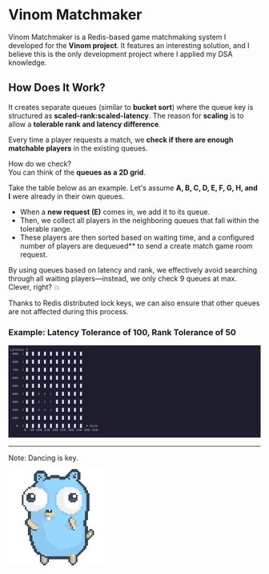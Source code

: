 # Vinom Matchmaker  

Vinom Matchmaker is a Redis-based game matchmaking system I developed for the **Vinom project**. It features an interesting solution, and I believe this is the only development project where I applied my DSA  knowledge.  

## How Does It Work?  

It creates separate queues (similar to **bucket sort**) where the queue key is structured as **scaled-rank:scaled-latency**. The reason for **scaling** is to allow a **tolerable rank and latency difference**.  

Every time a player requests a match, we **check if there are enough matchable players** in the existing queues.  

How do we check?  
You can think of the **queues as a 2D grid**.  

Take the table below as an example. Let's assume **A, B, C, D, E, F, G, H, and I** were already in their own queues.  
- When a **new request (E)** comes in, we add it to its queue.  
- Then, we collect all players in the neighboring queues that fall within the tolerable range.  
- These players are then sorted based on waiting time, and a configured number of players are dequeued** to send a create match game room request.  

By using queues based on latency and rank, we effectively avoid searching through all waiting players—instead, we only check 9 queues at max. Clever, right? 💥  

Thanks to Redis distributed lock keys, we can also ensure that other queues are not affected during this process.  

### Example: **Latency Tolerance of 100, Rank Tolerance of 50**  

![qeueu grid](./assets/queue_grid.png)  

---

Note: Dancing is key.

![gopher](./assets/logo/gopher-dance-long-3x.gif)  
